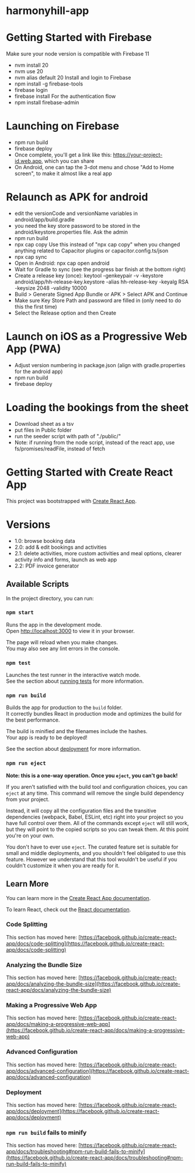 # harmonyhill-app

# Getting Started with Firebase
Make sure your node version is compatible with Firebase 11
- nvm install 20
- nvm use 20
- nvm alias default 20
Install and login to Firebase
- npm install -g firebase-tools
- firebase login
- firebase install
For the authentication flow
- npm install firebase-admin

# Launching on Firebase
- npm run build
- firebase deploy
- Once complete, you'll get a link like this: https://your-project-id.web.app, which you can share
- On Android, one can tap the 3-dot menu and chose "Add to Home screen", to make it almost like a real app

# Relaunch as APK for android
- edit the versionCode and versionName variables in android/app/build.gradle
- you need the key store password to be stored in the android/keystore.properties file. Ask the admin
- npm run build
- npx cap copy
Use this instead of "npx cap copy" when you changed anything related to Capacitor plugins or capacitor.config.ts/json
- npx cap sync
- Open in Android: npx cap open android
- Wait for Gradle to sync (see the progress bar finish at the bottom right)
- Create a release key (once): keytool -genkeypair -v -keystore android/app/hh-release-key.keystore -alias hh-release-key -keyalg RSA -keysize 2048 -validity 10000
- Build > Generate Signed App Bundle or APK > Select APK and Continue
- Make sure Key Store Path and password are filled in (only need to do this the first time)
- Select the Release option and then Create

# Launch on iOS as a Progressive Web App (PWA)
- Adjust version numbering in package.json (align with gradle.properties for the android app)
- npm run build
- firebase deploy

# Loading the bookings from the sheet
- Download sheet as a tsv
- put files in Public folder
- run the seeder script with path of "./public/<filename>"
- Note: if running from the node script, instead of the react app, use fs/promises/readFile, instead of fetch

# Getting Started with Create React App

This project was bootstrapped with [Create React App](https://github.com/facebook/create-react-app).

# Versions
- 1.0: browse booking data
- 2.0: add & edit bookings and activities
- 2.1: delete activities, more custom activities and meal options, clearer activity info and forms, launch as web app
- 2.2: PDF invoice generator

## Available Scripts

In the project directory, you can run:

### `npm start`

Runs the app in the development mode.\
Open [http://localhost:3000](http://localhost:3000) to view it in your browser.

The page will reload when you make changes.\
You may also see any lint errors in the console.

### `npm test`

Launches the test runner in the interactive watch mode.\
See the section about [running tests](https://facebook.github.io/create-react-app/docs/running-tests) for more information.

### `npm run build`

Builds the app for production to the `build` folder.\
It correctly bundles React in production mode and optimizes the build for the best performance.

The build is minified and the filenames include the hashes.\
Your app is ready to be deployed!

See the section about [deployment](https://facebook.github.io/create-react-app/docs/deployment) for more information.

### `npm run eject`

**Note: this is a one-way operation. Once you `eject`, you can't go back!**

If you aren't satisfied with the build tool and configuration choices, you can `eject` at any time. This command will remove the single build dependency from your project.

Instead, it will copy all the configuration files and the transitive dependencies (webpack, Babel, ESLint, etc) right into your project so you have full control over them. All of the commands except `eject` will still work, but they will point to the copied scripts so you can tweak them. At this point you're on your own.

You don't have to ever use `eject`. The curated feature set is suitable for small and middle deployments, and you shouldn't feel obligated to use this feature. However we understand that this tool wouldn't be useful if you couldn't customize it when you are ready for it.

## Learn More

You can learn more in the [Create React App documentation](https://facebook.github.io/create-react-app/docs/getting-started).

To learn React, check out the [React documentation](https://reactjs.org/).

### Code Splitting

This section has moved here: [https://facebook.github.io/create-react-app/docs/code-splitting](https://facebook.github.io/create-react-app/docs/code-splitting)

### Analyzing the Bundle Size

This section has moved here: [https://facebook.github.io/create-react-app/docs/analyzing-the-bundle-size](https://facebook.github.io/create-react-app/docs/analyzing-the-bundle-size)

### Making a Progressive Web App

This section has moved here: [https://facebook.github.io/create-react-app/docs/making-a-progressive-web-app](https://facebook.github.io/create-react-app/docs/making-a-progressive-web-app)

### Advanced Configuration

This section has moved here: [https://facebook.github.io/create-react-app/docs/advanced-configuration](https://facebook.github.io/create-react-app/docs/advanced-configuration)

### Deployment

This section has moved here: [https://facebook.github.io/create-react-app/docs/deployment](https://facebook.github.io/create-react-app/docs/deployment)

### `npm run build` fails to minify

This section has moved here: [https://facebook.github.io/create-react-app/docs/troubleshooting#npm-run-build-fails-to-minify](https://facebook.github.io/create-react-app/docs/troubleshooting#npm-run-build-fails-to-minify)
